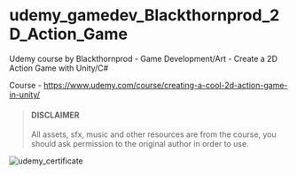 # udemy_gamedev_Blackthornprod_2D_Action_Game

Udemy course by Blackthornprod - Game Development/Art - Create a 2D Action Game with Unity/C#

Course - https://www.udemy.com/course/creating-a-cool-2d-action-game-in-unity/

> #### DISCLAIMER
> All assets, sfx, music and other resources are from the course, you should ask permission to the original author in order to use.

![udemy_certificate](https://github.com/gregoriobenatti/udemy_gamedev_Blackthornprod_2D_Action_Game/blob/master/cert_en_us.png)
